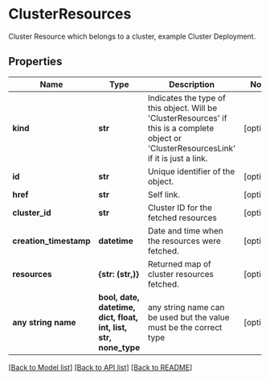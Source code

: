 # ClusterResources

Cluster Resource which belongs to a cluster, example Cluster Deployment.

## Properties
Name | Type | Description | Notes
------------ | ------------- | ------------- | -------------
**kind** | **str** | Indicates the type of this object. Will be &#39;ClusterResources&#39; if this is a complete object or &#39;ClusterResourcesLink&#39; if it is just a link. | [optional] 
**id** | **str** | Unique identifier of the object. | [optional] 
**href** | **str** | Self link. | [optional] 
**cluster_id** | **str** | Cluster ID for the fetched resources | [optional] 
**creation_timestamp** | **datetime** | Date and time when the resources were fetched. | [optional] 
**resources** | **{str: (str,)}** | Returned map of cluster resources fetched. | [optional] 
**any string name** | **bool, date, datetime, dict, float, int, list, str, none_type** | any string name can be used but the value must be the correct type | [optional]

[[Back to Model list]](../README.md#documentation-for-models) [[Back to API list]](../README.md#documentation-for-api-endpoints) [[Back to README]](../README.md)



